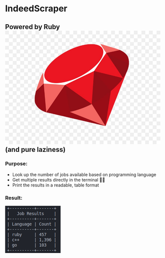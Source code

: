 # IndeedScraper
## Powered by Ruby ![](ruby.jpg?raw=true) (and pure laziness)

### Purpose:
- Look up the number of jobs available based on programming language
- Get multiple results directly in the terminal 👨‍💻
- Print the results in a readable, table format

### Result:
![](results.png?raw=true)
